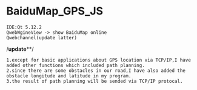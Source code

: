 # BaiduMap_GPS_JS
	IDE:Qt 5.12.2
	QwebWgineView -> show BaiduMap online
	Qwebchannel(update latter)
	
/************************update**************************/

	1.except for basic applications about GPS location via TCP/IP,I have added other functions which included path planning.
	2.since there are some obstacles in our road,I have also added the obstacle longitude and latitude in my program.
	3.the result of path planning will be sended via TCP/IP protocal.
	
